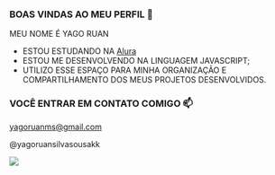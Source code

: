 ### BOAS VINDAS AO MEU PERFIL 🐔

MEU NOME É YAGO RUAN

- ESTOU ESTUDANDO NA [Alura](https://www.alura.com.br)
- ESTOU ME DESENVOLVENDO NA LINGUAGEM JAVASCRIPT;
- UTILIZO ESSE ESPAÇO PARA MINHA ORGANIZAÇÃO E COMPARTILHAMENTO DOS MEUS PROJETOS DESENVOLVIDOS.

### VOCÊ ENTRAR EM CONTATO COMIGO 📫

yagoruanms@gmail.com

@yagoruansilvasousakk

![](https://media1.tenor.com/m/F2q8AHyHa4oAAAAC/goku-songoku.gif)
